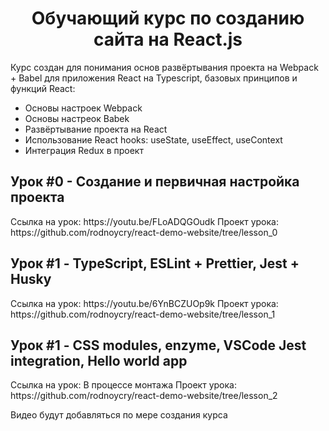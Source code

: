 <h1 align="center">
Обучающий курс по созданию сайта на React.js
</h1>

<p>
Курс создан для понимания основ развёртывания проекта на Webpack + Babel для приложения React на Typescript, базовых принципов и функций React:
</p>

- Основы настроек Webpack
- Основы настреок Babek
- Развёртывание проекта на React
- Использование React hooks: useState, useEffect, useContext
- Интеграция Redux в проект

<h2>
 Урок #0 - Создание и первичная настройка проекта
</h2>
Ссылка на урок: https://youtu.be/FLoADQGOudk
Проект урока: https://github.com/rodnoycry/react-demo-website/tree/lesson_0

<h2>
 Урок #1 - TypeScript, ESLint + Prettier, Jest + Husky
</h2>
Ссылка на урок: https://youtu.be/6YnBCZUOp9k
Проект урока: https://github.com/rodnoycry/react-demo-website/tree/lesson_1

<h2>
 Урок #1 - CSS modules, enzyme, VSCode Jest integration, Hello world app
</h2>
Ссылка на урок: В процессе монтажа
Проект урока: https://github.com/rodnoycry/react-demo-website/tree/lesson_2

Видео будут добавляться по мере создания курса
